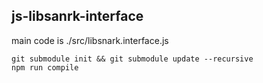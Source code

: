 ## js-libsanrk-interface 

main code is ./src/libsnark.interface.js

    git submodule init && git submodule update --recursive
    npm run compile

